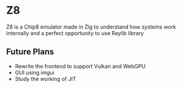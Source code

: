 # Z8
Z8 is a Chip8 emulator made in Zig to understand how systems work internally and a perfect opportunity to use Raylib library

## Future Plans
- Rewrite the frontend to support Vulkan and WebGPU
- GUI using imgui
- Study the working of JIT

